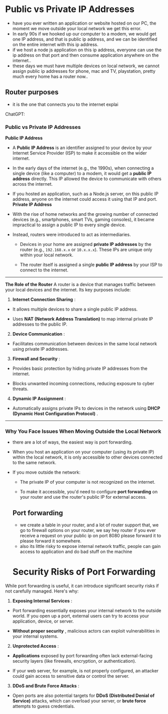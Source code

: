 # Public vs Private IP Addresses
- have you ever written an application or website hosted on our PC, the moment we move outside your local network we get this error.
- In early 90s if we hooked up our computer to a modem, we would get one IP address, and that is public ip address, and we can be identified on the entire internet with this ip address.
- if we host a node js application on this ip address, everyone can use the ip address on that port and then consume application anywhere on the internet..
- these days we must have multiple devices on local network, we cannot assign public ip addresses for phone, mac and TV, playstation, pretty much every home has a router now..

## Router purposes
- it is the one that connects you to the internet
 explai

ChatGPT: 

### Public vs Private IP Addresses 
**Public IP Address**  
- A **Public IP Address**  is an identifier assigned to your device by your Internet Service Provider (ISP) to make it accessible on the wider internet.
 
- In the early days of the internet (e.g., the 1990s), when connecting a single device (like a computer) to a modem, it would get a **public IP address**  directly. This IP allowed the device to communicate with others across the internet.

- If you hosted an application, such as a Node.js server, on this public IP address, anyone on the internet could access it using that IP and port.
**Private IP Address** 
- With the rise of home networks and the growing number of connected devices (e.g., smartphones, smart TVs, gaming consoles), it became impractical to assign a public IP to every single device.
 
- Instead, routers were introduced to act as intermediaries. 
  - Devices in your home are assigned **private IP addresses**  by the router (e.g., `192.168.x.x` or `10.x.x.x`). These IPs are unique only within your local network.
 
  - The router itself is assigned a single **public IP address**  by your ISP to connect to the internet.


---

**The Role of the Router** 
A router is a device that manages traffic between your local devices and the internet. Its key purposes include:
 
1. **Internet Connection Sharing** :
  - It allows multiple devices to share a single public IP address.
 
  - Uses **NAT (Network Address Translation)**  to map internal private IP addresses to the public IP.
 
2. **Device Communication** :
  - Facilitates communication between devices in the same local network using private IP addresses.
 
3. **Firewall and Security** :
  - Provides basic protection by hiding private IP addresses from the internet.

  - Blocks unwanted incoming connections, reducing exposure to cyber threats.
 
4. **Dynamic IP Assignment** : 
  - Automatically assigns private IPs to devices in the network using **DHCP (Dynamic Host Configuration Protocol)** .


---


### Why You Face Issues When Moving Outside the Local Network 
- there are a lot of ways, the easiest way is port forwarding.
- When you host an application on your computer (using its private IP) within the local network, it is only accessible to other devices connected to the same network.
 
- If you move outside the network:
  - The private IP of your computer is not recognized on the internet.
 
  - To make it accessible, you'd need to configure **port forwarding**  on your router and use the router's public IP for external access.

  ## Port forwarding
  - we create a table in your router, and a lot of router support that, we go to firewall options on your router, we say hey router if you ever receive a request on your public ip on port 8080 please forward it to please forward it somewhere.
  - also its little risky to expose internal network traffic, people can gain access to application and do bad stuff on the machine


  # Security Risks of Port Forwarding
While port forwarding is useful, it can introduce significant security risks if not carefully managed. Here's why:
 
1. **Exposing Internal Services** :
  - Port forwarding essentially exposes your internal network to the outside world. If you open up a port, external users can try to access your application, device, or server.
 
  - **Without proper security** , malicious actors can exploit vulnerabilities in your internal systems.
 
2. **Unprotected Access** : 
  - **Applications**  exposed by port forwarding often lack external-facing security layers (like firewalls, encryption, or authentication).

  - If your web server, for example, is not properly configured, an attacker could gain access to sensitive data or control the server.
 
3. **DDoS and Brute Force Attacks** : 
  - Open ports are also potential targets for **DDoS (Distributed Denial of Service)**  attacks, which can overload your server, or **brute force**  attempts to guess credentials.